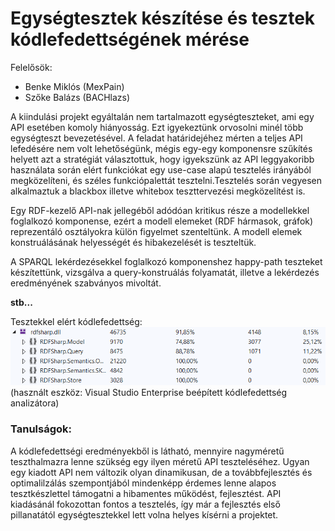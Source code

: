 # Egységtesztek készítése és tesztek kódlefedettségének mérése

Felelősök:
- Benke Miklós (MexPain)
- Szőke Balázs (BACHlazs)

A kiindulási projekt egyáltalán nem tartalmazott egységteszteket, ami egy API esetében komoly hiányosság. Ezt igyekeztünk orvosolni minél több egységteszt bevezetésével. A feladat határidejéhez mérten a teljes API lefedésére nem volt lehetőségünk, mégis egy-egy komponensre szűkítés helyett azt a stratégiát választottuk, hogy igyekszünk az API leggyakoribb használata során elért funkciókat egy use-case alapú tesztelés irányából megközelíteni, és széles funkciópalettát tesztelni.Tesztelés során vegyesen alkalmaztuk a blackbox illetve whitebox teszttervezési megközelítést is.

Egy RDF-kezelő API-nak jellegéből adódóan kritikus része a modellekkel foglalkozó komponense, ezért a modell elemeket (RDF hármasok, gráfok) reprezentáló osztályokra külön figyelmet szenteltünk. A modell elemek konstruálásának helyességét és hibakezelését is teszteltük.

A SPARQL lekérdezésekkel foglalkozó komponenshez happy-path teszteket készítettünk, vizsgálva a query-konstruálás folyamatát, illetve a lekérdezés eredményének szabványos mivoltát.

**stb...**

Tesztekkel elért kódlefedettség:
![Tesztek kódlefedettsége](test-coverage.png)
(használt eszköz: Visual Studio Enterprise beépített kódlefedettség analizátora)

### Tanulságok:
A kódlefedettségi eredményekből is látható, mennyire nagyméretű teszthalmazra lenne szükség egy ilyen méretű API teszteléséhez. Ugyan egy kiadott API nem változik olyan dinamikusan, de a továbbfejlesztés és optimalilzálás szempontjából mindenképp érdemes lenne alapos tesztkészlettel támogatni a hibamentes működést, fejlesztést. API kiadásánál fokozottan fontos a tesztelés, így már a fejlesztés első pillanatától egységtesztekkel lett volna helyes kísérni a projektet. 